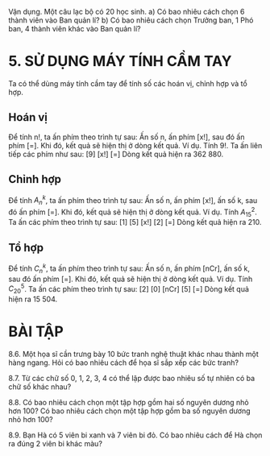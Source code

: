 Vận dụng. Một câu lạc bộ có 20 học sinh.
a) Có bao nhiêu cách chọn 6 thành viên vào Ban quản lí?
b) Có bao nhiêu cách chọn Trưởng ban, 1 Phó ban, 4 thành viên khác vào Ban quản lí?

# 5. SỬ DỤNG MÁY TÍNH CẦM TAY
Ta có thể dùng máy tính cầm tay để tính số các hoán vị, chỉnh hợp và tổ hợp.

## Hoán vị
Để tính n!, ta ấn phím theo trình tự sau:
Ấn số n, ấn phím [x!], sau đó ấn phím [=]. Khi đó, kết quả sẽ hiện thị ở dòng kết quả.
Ví dụ. Tính 9!.
Ta ấn liên tiếp các phím như sau: [9] [x!] [=]
Dòng kết quả hiện ra 362 880.

## Chỉnh hợp
Để tính $A_n^k$, ta ấn phím theo trình tự sau:
Ấn số n, ấn phím [x!], ấn số k, sau đó ấn phím [=]. Khi đó, kết quả sẽ hiện thị ở dòng kết quả.
Ví dụ. Tính $A_{15}^2$.
Ta ấn các phím theo trình tự sau: [1] [5] [x!] [2] [=]
Dòng kết quả hiện ra 210.

## Tổ hợp
Để tính $C_n^k$, ta ấn phím theo trình tự sau:
Ấn số n, ấn phím [nCr], ấn số k, sau đó ấn phím [=]. Khi đó, kết quả sẽ hiện thị ở dòng kết quả.
Ví dụ. Tính $C_{20}^5$.
Ta ấn các phím theo trình tự sau: [2] [0] [nCr] [5] [=]
Dòng kết quả hiện ra 15 504.

# BÀI TẬP
8.6. Một họa sĩ cần trưng bày 10 bức tranh nghệ thuật khác nhau thành một hàng ngang. Hỏi có bao nhiêu cách để họa sĩ sắp xếp các bức tranh?

8.7. Từ các chữ số 0, 1, 2, 3, 4 có thể lập được bao nhiêu số tự nhiên có ba chữ số khác nhau?

8.8. Có bao nhiêu cách chọn một tập hợp gồm hai số nguyên dương nhỏ hơn 100? Có bao nhiêu cách chọn một tập hợp gồm ba số nguyên dương nhỏ hơn 100?

8.9. Bạn Hà có 5 viên bi xanh và 7 viên bi đỏ. Có bao nhiêu cách để Hà chọn ra đúng 2 viên bi khác màu?